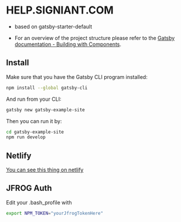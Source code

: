 # HELP.SIGNIANT.COM

*   based on gatsby-starter-default

*   For an overview of the project structure please refer to the [Gatsby documentation - Building with Components](https://www.gatsbyjs.org/docs/building-with-components/).

## Install

Make sure that you have the Gatsby CLI program installed:

```sh
npm install --global gatsby-cli
```

And run from your CLI:

```sh
gatsby new gatsby-example-site
```

Then you can run it by:

```sh
cd gatsby-example-site
npm run develop
```

## Netlify

[You can see this thing on netlify](https://boring-bassi-6a4514.netlify.com/)

## JFROG Auth

Edit your .bash_profile with

```bash
export NPM_TOKEN="yourJfrogTokenHere"
```

